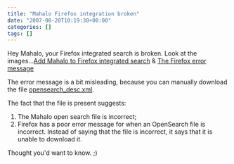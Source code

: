 ```yaml
---
title: "Mahalo Firefox integration broken"
date: "2007-08-20T10:19:30+00:00"
categories: []
tags: []
---
```


Hey Mahalo, your Firefox integrated search is broken. Look at the images...<a href="http://techteapot.com/wp-content/uploads/2007/08/add-mahalo.JPG" title="Add Mahalo to Firefox integrated search">Add Mahalo to Firefox integrated search</a> &amp; <a href="http://techteapot.com/wp-content/uploads/2007/08/downloaderror.JPG" title="The Firefox error message">The Firefox error message</a>

The error message is a bit misleading, because you can manually download the file <a href="http://www.mahalo.com/opensearch_desc.xml">opensearch_desc.xml</a>.

The fact that the file is present suggests:
<ol>
	<li>The Mahalo open search file is incorrect;</li>
	<li>Firefox has a poor error message for when an OpenSearch file is incorrect. Instead of saying that the file is incorrect, it says that it is unable to download it.</li>
</ol>
Thought you'd want to know. ;)
